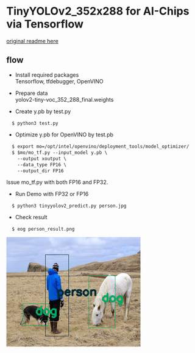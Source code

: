 # TinyYOLOv2_352x288 for AI-Chips via Tensorflow

[original readme here](./README_original.md)  

## flow  

- Install required packages  
  Tensorflow, tfdebugger, OpenVINO  

- Prepare data  
  yolov2-tiny-voc_352_288_final.weights  
  
- Create y.pb by test.py  

```
  $ python3 test.py
```

- Optimize y.pb for OpenVINO by test.pb  

```
  $ export mo=/opt/intel/openvino/deployment_tools/model_optimizer/
  $ $mo/mo_tf.py --input_model y.pb \
    --output xoutput \
    --data_type FP16 \
    --output_dir FP16
```
  Issue mo_tf.py with both FP16 and FP32.  
  
- Run Demo with FP32 or FP16  

```
  $ python3 tinyyolov2_predict.py person.jpg
```

- Check result  

```
  $ eog person_result.png
```

![](person_result.png)
